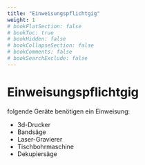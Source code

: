 ```yaml
---
title: "Einweisungspflichtgig"
weight: 1
# bookFlatSection: false
# bookToc: true
# bookHidden: false
# bookCollapseSection: false
# bookComments: false
# bookSearchExclude: false
---
```


# Einweisungspflichtgig

folgende Geräte benötigen ein Einweisung:

- 3d-Drucker
- Bandsäge
- Laser-Gravierer
- Tischbohrmaschine
- Dekupiersäge 
